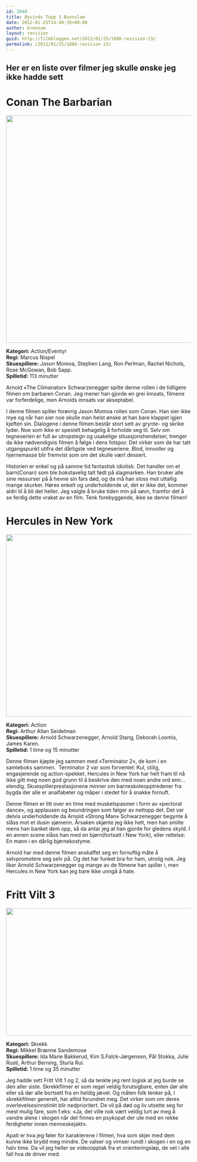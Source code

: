 ```yaml
---
id: 2040
title: Øyvinds Topp 3 Bunnslam
date: 2012-01-25T14:49:39+00:00
author: brennum
layout: revision
guid: http://filmbloggen.net/2012/01/25/1886-revision-23/
permalink: /2012/01/25/1886-revision-23/
---
```

<h2 style="text-align: left">
  <strong>Her er en liste over filmer jeg skulle ønske jeg ikke hadde sett</strong>
</h2>

<h1 style="text-align: left">
  <strong><!--more-->Conan The Barbarian </strong>
</h1>

<a href="http://filmbloggen.net/?attachment_id=2006" rel="attachment wp-att-2006"><img class="alignnone size-large wp-image-2006" src="http://filmbloggen.net/wp-content/uploads//2012/01/conan_the_barbarian-2011-rock-hard-fitness1-620x620.jpg" alt="" width="620" height="620" /></a>

**Kategori:** Action/Eventyr  
**Regi:** Marcus Nispel  
**Skuespillere:** Jason Momoa, Stephen Lang, Ron Perlman, Rachel Nichols, Rose McGowan, Bob Sapp.  
**Spilletid:** 113 minutter

Arnold &laquo;The Climanator&raquo; Schwarzenegger spilte denne rollen i de tidligere filmen om barbaren Conan. Jeg mener han gjorde en grei innsats, filmene var forferdelige, men Arnolds innsats var akseptabel.

I denne filmen spiller forøvrig Jason Momoa rollen som Conan. Han sier ikke mye og når han sier noe skulle man helst ønske at han bare klappet igjen kjeften sin. Dialogene i denne filmen består stort sett av grynte- og skrike lyder. Noe som ikke er spesielt behagelig å forholde seg til. Selv om tegneserien er full av utropstegn og usakelige situasjonshendelser, trenger da ikke nødvendigvis filmen å følge i dens fotspor. Det virker som de har tatt utgangspunkt utifra det dårligste ved tegneseriene. Blod, innvoller og hjernemasse blir fremvist som om det skulle vært dessert.

Historien er enkel og på samme tid fantastisk idiotisk. Det handler om et barn(Conan) som ble bokstavelig talt født på slagmarken. Han bruker alle sine ressurser på å hevne sin fars død, og da må han sloss mot uttallig mange skurker. Høres enkelt og underholdende ut, det er ikke det, kommer aldri til å bli det heller. Jeg valgte å bruke tiden min på søvn, framfor det å se ferdig dette vraket av en film. Tenk forebyggende, ikke se denne filmen!

# **Hercules in New York**

<a href="http://filmbloggen.net/?attachment_id=2009" rel="attachment wp-att-2009"><img class="alignnone size-large wp-image-2009" src="http://filmbloggen.net/wp-content/uploads//2012/01/hercules_in_new_york_1970_1600x1200_175835-620x497.jpg" alt="" width="620" height="497" /></a>

**Kategori:** Action  
**Regi:** Arthur Allan Seidelman  
**Skuespillere:** Arnold Schwarzenegger, Arnold Stang, Deborah Loomis, James Karen.  
**Spilletid:** 1 time og 15 minutter

Denne filmen kjøpte jeg sammen med &laquo;Terminator 2&raquo;, de kom i en samleboks sammen.  Terminator 2 var som forventet: Kul, stilig, engasjerende og action-spekket. Hercules in New York har helt fram til nå ikke gitt meg noen god grunn til å beskrive den med noen andre ord enn&#8230; elendig. Skuespillerprestasjonene minner om barneskoleopptredener fra bygda der alle er analfabeter og måper i stedet for å snakke fornuft.

Denne filmen er litt over en time med muskelspasmer i form av &laquo;pectoral dance&raquo;, og applausen og beundringen som følger av nettopp det. Det var delvis underholdende da Arnold &laquo;Strong Man&raquo; Schwarzenegger begynte å slåss mot et dusin sjømenn. Årsaken skjønte jeg ikke helt, men han smilte mens han banket dem opp, så da antar jeg at han gjorde for gledens skyld. I en annen scene slåss han med en bjørn(fortsatt i New York), eller rettelse: En mann i en dårlig bjørnekostyme.

Arnold har med denne filmen anskaffet seg en fornuftig måte å selvpromotere seg selv på. Og det har funket bra for ham, utrolig nok. Jeg liker Arnold Schwarzenegger og mange av de filmene han spiller i, men Hercules in New York kan jeg bare ikke unngå å hate.

# Fritt Vilt 3

<a href="http://filmbloggen.net/?attachment_id=2031" rel="attachment wp-att-2031"><img class="alignnone size-large wp-image-2031" src="http://filmbloggen.net/wp-content/uploads//2012/01/Fritt-Vilt-III-bilde-4-620x348.jpg" alt="" width="620" height="348" /></a>

**Kategori:** Skrekk  
**Regi:** Mikkel Brænne Sandemose  
**Skuespillere:** Ida Marie Bakkerud, Kim S.Falck-Jørgensen, Pål Stokka, Julie Rusti, Arthur Berning, Sturla Rui.  
**Spilletid:** 1 time og 35 minutter

Jeg hadde sett Fritt Vilt 1 og 2, så da tenkte jeg rent logisk at jeg burde se den aller siste. Skrekkfilmer er som regel veldig forutsigbare, enten dør alle eller så dør alle bortsett fra en heldig jævel. Og måten folk tenker på, i skrekkfilmer generelt, har alltid forundret meg. Det virker som om deres overlevelsesinnstinkt blir nedprioritert. De vil på død og liv utsette seg for mest mulig fare, som f.eks: &laquo;Ja, det ville nok vært veldig lurt av meg å vandre alene i skogen når det finnes en psykopat der ute med en rekke ferdigheter innen menneskejakt&raquo;.

Apati er hva jeg føler for karakterene i filmen, hva som skjer med dem kunne ikke brydd meg mindre. De valser og vimser rundt i skogen i en og en halv time. Da vil jeg heller se videoopptak fra et orienteringsløp, de vet i alle fall hva de driver med.
